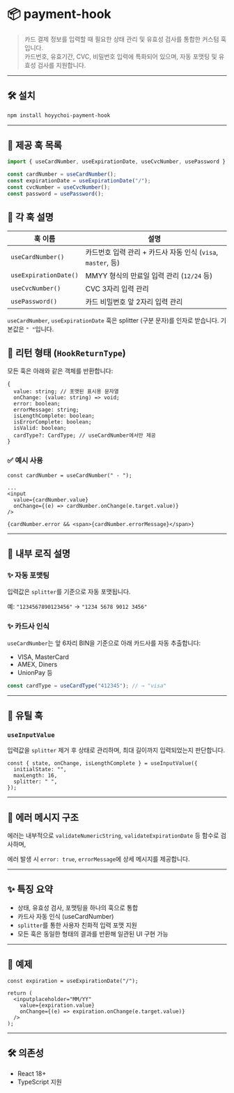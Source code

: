 # 📦 payment-hook

> 카드 결제 정보를 입력할 때 필요한 상태 관리 및 유효성 검사를 통합한 커스텀 훅입니다.  
> 카드번호, 유효기간, CVC, 비밀번호 입력에 특화되어 있으며, 자동 포맷팅 및 유효성 검사를 지원합니다.

---

## 🛠 설치

```bash
npm install hoyychoi-payment-hook
```

---

## 🚀 제공 훅 목록

```jsx
import { useCardNumber, useExpirationDate, useCvcNumber, usePassword } from "hoyychoi-payment-hook";

const cardNumber = useCardNumber();
const expirationDate = useExpirationDate("/");
const cvcNumber = useCvcNumber();
const password = usePassword();
```

## 🧪 각 훅 설명

| 훅 이름               | 설명                                                         |
| --------------------- | ------------------------------------------------------------ |
| `useCardNumber()`     | 카드번호 입력 관리 + 카드사 자동 인식 (`visa`, `master`, 등) |
| `useExpirationDate()` | MMYY 형식의 만료일 입력 관리 (`12/24` 등)                    |
| `useCvcNumber()`      | CVC 3자리 입력 관리                                          |
| `usePassword()`       | 카드 비밀번호 앞 2자리 입력 관리                             |

`useCardNumber`, `useExpirationDate` 훅은 splitter (구분 문자)를 인자로 받습니다. 기본값은 `" "`입니다.

## 📄 리턴 형태 (`HookReturnType`)

모든 훅은 아래와 같은 객체를 반환합니다:

```tsx
{
  value: string; // 포맷된 표시용 문자열
  onChange: (value: string) => void;
  error: boolean;
  errorMessage: string;
  isLengthComplete: boolean;
  isErrorComplete: boolean;
  isValid: boolean;
  cardType?: CardType; // useCardNumber에서만 제공
}
```

### ✅ 예시 사용

```tsx
const cardNumber = useCardNumber(" - ");

...
<input
  value={cardNumber.value}
  onChange={(e) => cardNumber.onChange(e.target.value)}
/>

{cardNumber.error && <span>{cardNumber.errorMessage}</span>}
```

---

## 🧠 내부 로직 설명

### ✨ 자동 포맷팅

입력값은 `splitter`를 기준으로 자동 포맷됩니다.

예: `"1234567890123456"` → `"1234 5678 9012 3456"`

### ✨ 카드사 인식

`useCardNumber`는 앞 6자리 BIN을 기준으로 아래 카드사를 자동 추출합니다:

- VISA, MasterCard
- AMEX, Diners
- UnionPay 등

```jsx
const cardType = useCardType("412345"); // → "visa"
```

---

## 🔧 유틸 훅

### `useInputValue`

입력값을 `splitter` 제거 후 상태로 관리하며, 최대 길이까지 입력되었는지 판단합니다.

```tsx
const { state, onChange, isLengthComplete } = useInputValue({
  initialState: "",
  maxLength: 16,
  splitter: " ",
});
```

---

## 💬 에러 메시지 구조

에러는 내부적으로 `validateNumericString`, `validateExpirationDate` 등 함수로 검사하며,

에러 발생 시 `error: true`, `errorMessage`에 상세 메시지를 제공합니다.

---

## ✨ 특징 요약

- 상태, 유효성 검사, 포맷팅을 하나의 훅으로 통합
- 카드사 자동 인식 (useCardNumber)
- `splitter`를 통한 사용자 친화적 입력 포맷 지원
- 모든 훅은 동일한 형태의 결과를 반환해 일관된 UI 구현 가능

---

## 📎 예제

```tsx
const expiration = useExpirationDate("/");

return (
  <inputplaceholder="MM/YY"
    value={expiration.value}
    onChange={(e) => expiration.onChange(e.target.value)}
  />
);
```

---

## 🛠 의존성

- React 18+
- TypeScript 지원
